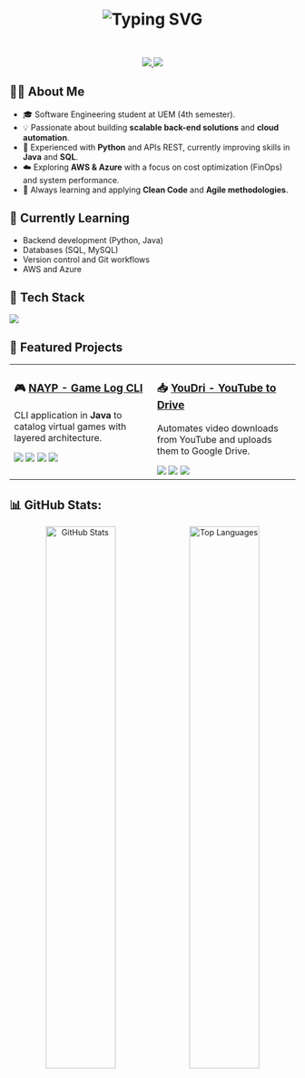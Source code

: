 <h1 align="center">
  <img src="https://readme-typing-svg.demolab.com?font=Fira+Code&weight=700&size=32&pause=1000&color=FFFFFF&center=true&vCenter=true&width=800&lines=Welcome+to+my+GitHub+Profile%21;I'm+Matheus+Frazatto!" alt="Typing SVG" />
</h1>

<br>

<p align="center">
  <a href="mailto:matheusfrazattodias@gmail.com">
    <img src="https://img.shields.io/badge/Email-D14836?style=for-the-badge&logo=gmail&logoColor=white" />
  </a>
  <a href="https://www.linkedin.com/in/matheus-frazatto-dias-093ba5338/" target="_blank">
    <img src="https://img.shields.io/badge/LinkedIn-0077B5?style=for-the-badge&logo=linkedin&logoColor=white" />
  </a>
</p>

## 👨‍💻 About Me
- 🎓 Software Engineering student at UEM (4th semester).
- 💡 Passionate about building **scalable back-end solutions** and **cloud automation**.
- 🐍 Experienced with **Python** and APIs REST, currently improving skills in **Java** and **SQL**.
- ☁️ Exploring **AWS & Azure** with a focus on cost optimization (FinOps) and system performance.
- 🚀 Always learning and applying **Clean Code** and **Agile methodologies**.

## 🌱 Currently Learning
- Backend development (Python, Java)
- Databases (SQL, MySQL)
- Version control and Git workflows
- AWS and Azure

## 🚀 Tech Stack

<p align="left">
  <a href="https://skillicons.dev">
    <img src="https://skillicons.dev/icons?i=python,java,javascript,sqlite,git,docker,linux" />
  </a>
</p>

## 📌 Featured Projects

<table align="center">
  <tr>
    <td width="50%" valign="top">
      <h3>🎮 <a href="https://github.com/MatheusFrazatto/NAYP---Game_Log_CLI">NAYP - Game Log CLI</a></h3>
      <p>CLI application in <b>Java</b> to catalog virtual games with layered architecture.</p>
      <img src="https://img.shields.io/badge/Java-17+-orange?style=for-the-badge&logo=java" />
      <img src="https://img.shields.io/badge/Maven-3.8+-red?style=for-the-badge&logo=apache-maven" />
      <img src="https://img.shields.io/badge/SQLite-003B57?style=for-the-badge&logo=sqlite" />
      <img src="https://img.shields.io/badge/RAWG_API-000000?style=for-the-badge" />
    </td>
    <td width="50%" valign="top">
      <h3>📥 <a href="https://github.com/MatheusFrazatto/YouDri">YouDri - YouTube to Drive</a></h3>
      <p>Automates video downloads from YouTube and uploads them to Google Drive.</p>
      <img src="https://img.shields.io/badge/Python-3.7+-blue?style=for-the-badge&logo=python" />
      <img src="https://img.shields.io/badge/yt--dlp-FF0000?style=for-the-badge&logo=youtube" />
      <img src="https://img.shields.io/badge/Google%20Drive-4285F4?style=for-the-badge&logo=googledrive&logoColor=white" />
    </td>
  </tr>
</table>

## 📊 GitHub Stats:
<p align="center">
  <img src="https://github-readme-stats.vercel.app/api?username=MatheusFrazatto&theme=transparent&hide_border=true&show_icons=true&include_all_commits=true&count_private=true" width="49.5%" alt="GitHub Stats" />
  <img src="https://github-readme-stats.vercel.app/api/top-langs/?username=MatheusFrazatto&theme=transparent&hide_border=true&layout=compact" width="49.5%" alt="Top Languages" />
</p>

